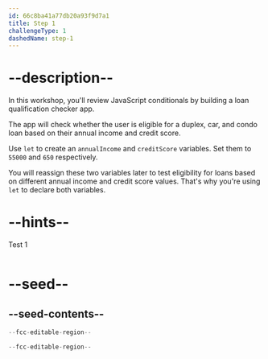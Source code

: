 ```yaml
---
id: 66c8ba41a77db20a93f9d7a1
title: Step 1
challengeType: 1
dashedName: step-1
---
```


# --description--

In this workshop, you'll review JavaScript conditionals by building a loan qualification checker app.

The app will check whether the user is eligible for a duplex, car, and condo loan based on their annual income and credit score.

Use `let` to create an `annualIncome` and `creditScore` variables. Set them to `55000` and `650` respectively.

You will reassign these two variables later to test eligibility for loans based on different annual income and credit score values. That's why you're using `let` to declare both variables.

# --hints--

Test 1

```js

```

# --seed--

## --seed-contents--

```js
--fcc-editable-region--

--fcc-editable-region--
```
